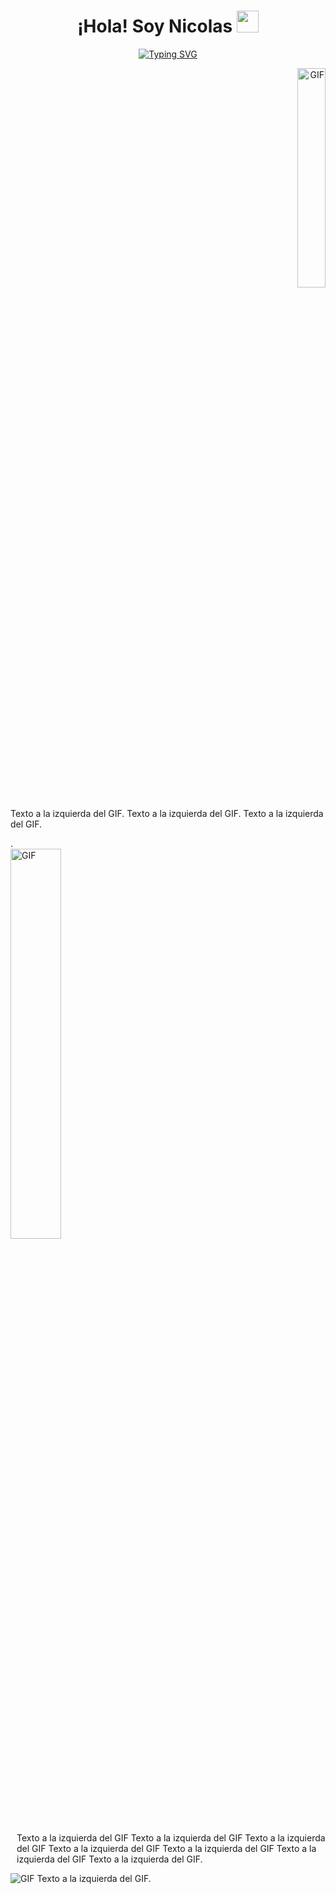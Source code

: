 <h1 align="center">¡Hola! Soy Nicolas <img src="https://media.giphy.com/media/hvRJCLFzcasrR4ia7z/giphy.gif" width="35"></h1>

<p align="center">
  <a href="https://git.io/typing-svg">
    <img src="https://readme-typing-svg.herokuapp.com?font=Raleway&weight=500&size=25&pause=1000&center=true&vCenter=true&random=false&width=435&lines=Desarrollador+Web+Full+Stack+%F0%9F%90%A6" alt="Typing SVG" />
  </a>
</p>

<div>
<p align="end">
  <img src="0_IjwqslkWZDHTMK9Y.gif" alt="GIF" width="30%">
</p>
  <p align="start"> Texto a la izquierda del GIF.
Texto a la izquierda del GIF.
Texto a la izquierda del GIF.
  <p/>
  </div>
.

<div style="grid grid-colum-2;">
  <img src="0_IjwqslkWZDHTMK9Y.gif" alt="GIF" alt="GIF" style="width: 40%;">
  <p style="margin-left: 10px;">Texto a la izquierda del GIF Texto a la izquierda del GIF Texto a la izquierda del GIF Texto a la izquierda del GIF Texto a la izquierda del GIF
    Texto a la izquierda del GIF Texto a la izquierda del GIF.</p>
</div>

![GIF](<img src="0_IjwqslkWZDHTMK9Y.gif" alt="GIF" alt="GIF" style="width: 40%;">) Texto a la izquierda del GIF.


